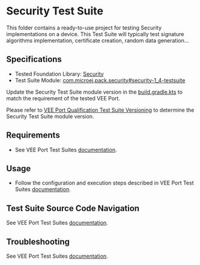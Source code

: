 # Security Test Suite

This folder contains a ready-to-use project for testing Security implementations on a device.
This Test Suite will typically test signature algorithms implementation, certificate creation, random data generation...

## Specifications

- Tested Foundation Library: [Security](https://repository.microej.com/modules/ej/api/security/)
- Test Suite Module: [com.microej.pack.security#security-1_4-testsuite](https://repository.microej.com/modules/com/microej/pack/security/security-1_4-testsuite)

Update the Security Test Suite module version in the [build.gradle.kts](java-testsuite-runner-security/build.gradle.kts) to match the requirement of the tested VEE Port.

Please refer to [VEE Port Qualification Test Suite Versioning](https://docs.microej.com/en/latest/VEEPortingGuide/veePortQualification.html#test-suite-versioning)
to determine the Security Test Suite module version.

## Requirements

- See VEE Port Test Suites [documentation](../README.md).

## Usage

- Follow the configuration and execution steps described in VEE Port Test Suites [documentation](../README.md).

## Test Suite Source Code Navigation

See VEE Port Test Suites [documentation](../README.md).

## Troubleshooting

See VEE Port Test Suites [documentation](../README.md).
